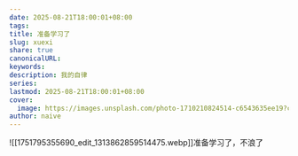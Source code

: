 ```yaml
---
date: 2025-08-21T18:00:01+08:00
tags:
title: 准备学习了
slug: xuexi
share: true
canonicalURL:
keywords:
description: 我的自律
series:
lastmod: 2025-08-21T18:00:01+08:00
cover:
  image: https://images.unsplash.com/photo-1710210824514-c6543635ee19?crop=entropy&cs=tinysrgb&fit=max&fm=jpg&ixid=M3wzNjAwOTd8MHwxfHNlYXJjaHwyfHwlRTUlQUQlQTYlRTQlQjklQTB8ZW58MHwwfHx8MTc1NTc3MDQ3Mnww&ixlib=rb-4.1.0&q=80&w=1080
author: naive
---
```

![[1751795355690_edit_1313862859514475.webp]]准备学习了，不浪了

